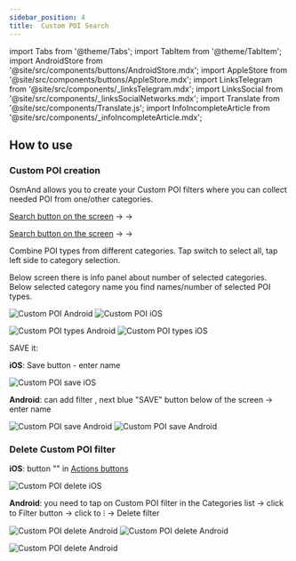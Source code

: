 ```yaml
---
sidebar_position: 4
title:  Custom POI Search
---
```


import Tabs from '@theme/Tabs';
import TabItem from '@theme/TabItem';
import AndroidStore from '@site/src/components/buttons/AndroidStore.mdx';
import AppleStore from '@site/src/components/buttons/AppleStore.mdx';
import LinksTelegram from '@site/src/components/_linksTelegram.mdx';
import LinksSocial from '@site/src/components/_linksSocialNetworks.mdx';
import Translate from '@site/src/components/Translate.js';
import InfoIncompleteArticle from '@site/src/components/_infoIncompleteArticle.mdx';

<InfoIncompleteArticle/>

## How to use

### Custom POI creation

OsmAnd allows you to create your Custom POI filters where you can collect needed POI from one/other categories.

[Search button on the screen](../widgets/map-buttons#search) -> <Translate android="true" ids="search_categories"/> -> <Translate android="true" ids="custom_search"/>

[Search button on the screen](../widgets/map-buttons#search) -> <Translate android="true" ids="search_categories"/> -> <Translate ios="true" ids="add_custom_category"/>

Combine POI types from different categories. Tap switch to select all, tap left side to category selection. 

Below screen there is info panel about number of selected categories. Below selected category name you find names/number of selected POI types.

![Custom POI Android](@site/static/img/search/custom_poi_android.png) ![Custom POI iOS](@site/static/img/search/custom_poi_ios.png)

![Custom POI types Android](@site/static/img/search/custom_poi_types_android.png) ![Custom POI types iOS](@site/static/img/search/custom_poi_types_ios.png)


SAVE it:
 
**iOS**: Save button - enter name

![Custom POI save iOS](@site/static/img/search/custom_poi_save_ios.png)


**Android**: can add filter , next blue "SAVE" button below of the screen -> enter name

![Custom POI save Android](@site/static/img/search/custom_poi_save_android.png) ![Custom POI save Android](@site/static/img/search/custom_poi_save_1_android.png)


### Delete Custom POI filter

**iOS**: button "<Translate ios="true" ids="delete_custom_categories"/>" in [Actions buttons](../search/search-poi#how-to-use)

![Custom POI delete iOS](@site/static/img/search/custom_poi_delete_ios.png)

**Android**: you need to tap on Custom POI filter in the Categories list -> click to Filter button -> click to &#8285; -> Delete filter

![Custom POI delete Android](@site/static/img/search/custom_poi_delete_android.png) ![Custom POI delete Android](@site/static/img/search/custom_poi_delete_1_android.png)

![Custom POI delete Android](@site/static/img/search/custom_poi_delete_2_android.png)